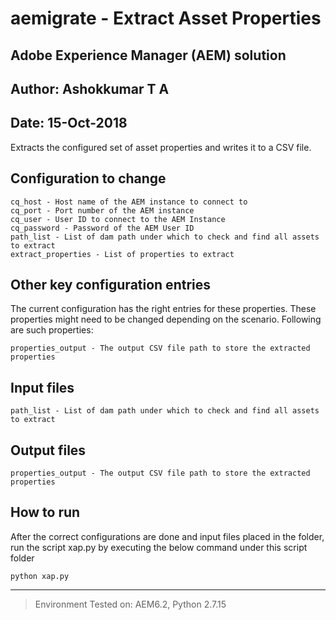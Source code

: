 # aemigrate - Extract Asset Properties 
## Adobe Experience Manager (AEM) solution
## Author: Ashokkumar T A								
## Date: 15-Oct-2018

Extracts the configured set of asset properties and writes it to a CSV file.   

## Configuration to change
```
cq_host - Host name of the AEM instance to connect to 
cq_port - Port number of the AEM instance
cq_user - User ID to connect to the AEM Instance	
cq_password - Password of the AEM User ID
path_list - List of dam path under which to check and find all assets to extract
extract_properties - List of properties to extract
```



## Other key configuration entries

The current configuration has the right entries for these properties. These properties might need to be changed depending on the scenario. Following are such properties:
```
properties_output - The output CSV file path to store the extracted properties
```

## Input files
```
path_list - List of dam path under which to check and find all assets to extract
```

## Output files
```
properties_output - The output CSV file path to store the extracted properties 
```

## How to run
After the correct configurations are done and input files placed in the folder, run the script xap.py by executing the below command under this script folder
```
python xap.py 
```

---
> Environment Tested on:  AEM6.2, Python 2.7.15 

